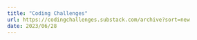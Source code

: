 ```yaml
---
title: "Coding Challenges"
url: https://codingchallenges.substack.com/archive?sort=new
date: 2023/06/28
---
```

